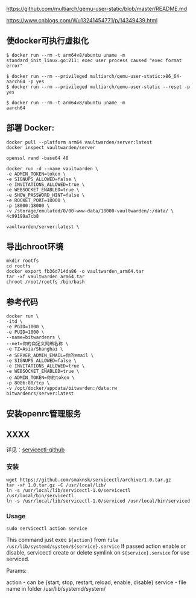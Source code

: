 
https://github.com/multiarch/qemu-user-static/blob/master/README.md

https://www.cnblogs.com/Wu13241454771/p/14349439.html
## 使docker可执行虚拟化
```shell
$ docker run --rm -t arm64v8/ubuntu uname -m
standard_init_linux.go:211: exec user process caused "exec format error"

$ docker run --rm --privileged multiarch/qemu-user-static:x86_64-aarch64 -p yes
$ docker run --rm --privileged multiarch/qemu-user-static --reset -p yes

$ docker run --rm -t arm64v8/ubuntu uname -m 
aarch64
```
## 部署 Docker:

```shell
docker pull --platform arm64 vaultwarden/server:latest
docker inspect vaultwarden/server

openssl rand -base64 48

docker run -d --name vaultwarden \
-e ADMIN_TOKEN=token \
-e SIGNUPS_ALLOWED=false \
-e INVITATIONS_ALLOWED=true \
-e WEBSOCKET_ENABLED=true \
-e SHOW_PASSWORD_HINT=false \
-e ROCKET_PORT=18000 \
-p 18000:18000 \
-v /storage/emulated/0/00-www-data/18000-vaultwarden/:/data/ \
4c99199a7cb8 

vaultwarden/server:latest \
```

## 导出chroot环境

```shell
mkdir rootfs
cd rootfs
docker export fb36d714da86 -o vaultwarden_arm64.tar
tar -xf vaultwarden_arm64.tar
chroot /root/rootfs /bin/bash
```

## 参考代码

```shell
docker run \
-itd \
-e PGID=1000 \
-e PUID=1000 \
--name=bitwardenrs \
--net=你的自定义网络名称 \
-e TZ=Asia/Shanghai \
-e SERVER_ADMIN_EMAIL=你的email \
-e SIGNUPS_ALLOWED=false \
-e INVITATIONS_ALLOWED=true \
-e WEBSOCKET_ENABLED=true \
-e ADMIN_TOKEN=你的token \
-p 8086:80/tcp \
-v /opt/docker/appdata/bitwarden:/data:rw 
bitwardenrs/server:latest
```

## 安装openrc管理服务


## XXXX

详见：[servicectl-github](https://github.com/smaknsk/servicectl)

### 安装

```shell
wget https://github.com/smaknsk/servicectl/archive/1.0.tar.gz
tar -xf 1.0.tar.gz -C /usr/local/lib/
ln -s /usr/local/lib/servicectl-1.0/servicectl /usr/local/bin/servicectl
ln -s /usr/local/lib/servicectl-1.0/serviced /usr/local/bin/serviced
```

### Usage

```shell
sudo servicectl action service
```

This command just exec `${action}` from `file /usr/lib/systemd/system/${service}.service` If passed action enable or disable, servicectl create or delete symlink on `${service}.service` for use serviced.

Params:

action - can be {start, stop, restart, reload, enable, disable}
service - file name in folder /usr/lib/systemd/system/